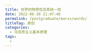 ```yaml
---
title: 世界的物质性及其统一性
date: 2022-06-30 21:47:46
permalink: /postgraduate/marxs/words/
titleTag: 原创
categories:
  - 马克思主义基本原理
tags:
  - 
---
```

